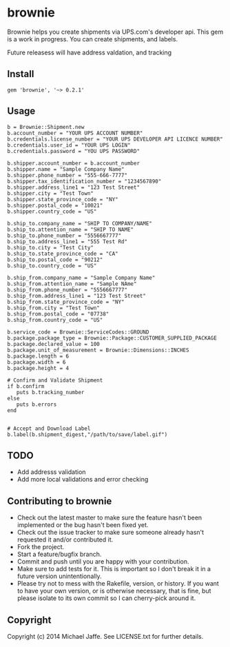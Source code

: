 # brownie

Brownie helps you create shipments via UPS.com's developer api.  This gem is a work in progress. You can create shipments, and labels.

Future releasess will have address valdation, and tracking 

## Install
	gem 'brownie', '~> 0.2.1'


## Usage 

	b = Brownie::Shipment.new
	b.account_number = "YOUR UPS ACCOUNT NUMBER"
	b.credentials.license_number = "YOUR UPS DEVELOPER API LICENCE NUMBER"
	b.credentials.user_id = "YOUR UPS LOGIN"
	b.credentials.password = "YOU UPS PASSWORD"

	b.shipper.account_number = b.account_number
	b.shipper.name = "Sample Company Name"
	b.shipper.phone_number = "555-666-7777"
	b.shipper.tax_identification_number = "1234567890"
	b.shipper.address_line1 = "123 Test Street"
	b.shipper.city = "Test Town"
	b.shipper.state_province_code = "NY"
	b.shipper.postal_code = "10021"
	b.shipper.country_code = "US"

	b.ship_to.company_name = "SHIP TO COMPANY/NAME"
	b.ship_to.attention_name = "SHIP TO NAME"
	b.ship_to.phone_number = "5556667777"
	b.ship_to.address_line1 = "555 Test Rd"
	b.ship_to.city = "Test City"
	b.ship_to.state_province_code = "CA"
	b.ship_to.postal_code = "90212"
	b.ship_to.country_code = "US"

	b.ship_from.company_name = "Sample Company Name"
	b.ship_from.attention_name = "Sample NAme"
	b.ship_from.phone_number = "5556667777"
	b.ship_from.address_line1 = "123 Test Street"
	b.ship_from.state_province_code = "NY"
	b.ship_from.city = "Test Town"
	b.ship_from.postal_code = "07738"
	b.ship_from.country_code = "US"

	b.service_code = Brownie::ServiceCodes::GROUND
	b.package.package_type = Brownie::Package::CUSTOMER_SUPPLIED_PACKAGE
	b.package.declared_value = 100
	b.package.unit_of_measurement = Brownie::Dimensions::INCHES
	b.package.length = 6
	b.package.width = 6
	b.package.height = 4

	# Confirm and Validate Shipment
	if b.confirm
	   puts b.tracking_number
	else 
	   puts b.errors
	end


	# Accept and Download Label
	b.label(b.shipment_digest,"/path/to/save/label.gif")


## TODO

* Add addresss validation
* Add more local validations and error checking



## Contributing to brownie
 
* Check out the latest master to make sure the feature hasn't been implemented or the bug hasn't been fixed yet.
* Check out the issue tracker to make sure someone already hasn't requested it and/or contributed it.
* Fork the project.
* Start a feature/bugfix branch.
* Commit and push until you are happy with your contribution.
* Make sure to add tests for it. This is important so I don't break it in a future version unintentionally.
* Please try not to mess with the Rakefile, version, or history. If you want to have your own version, or is otherwise necessary, that is fine, but please isolate to its own commit so I can cherry-pick around it.

## Copyright

Copyright (c) 2014 Michael Jaffe. See LICENSE.txt for
further details.

